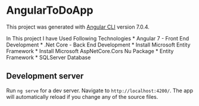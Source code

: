 # AngularToDoApp

This project was generated with [Angular CLI](https://github.com/angular/angular-cli) version 7.0.4.



In This project I have Used Following Technologies
    * Angular 7 - Front End Development
    * .Net Core - Back End Development
        * Install Microsoft Entity Framework
        * Install Microsoft AspNetCore.Cors Nu Package
    * Entity Framework
    * SQLServer Database

## Development server

Run `ng serve` for a dev server. Navigate to `http://localhost:4200/`. The app will automatically reload if you change any of the source files.


